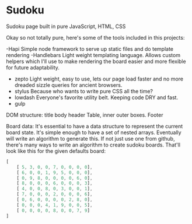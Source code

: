 Sudoku
======

Sudoku page built in pure JavaScript, HTML, CSS

Okay so not totally pure, here's some of the tools included in this projects:

-Hapi
    Simple node framework to serve up static files and do template rendering
-Handlebars
    Light weight templating language. Allows custom helpers which I'll use to make rendering the board easier and more flexible for future adaptability.
- zepto
    Light weight, easy to use, lets our page load faster and no more dreaded sizzle queries for ancient browsers. 
- stylus
    Because who wants to write pure CSS all the time?
- lowdash
    Everyone's favorite utility belt. Keeping code DRY and fast.
- gulp

DOM structure:
title
body
header
    Table, inner outer boxes.
Footer

Board data:
It's essential to have a data structure to represent the current board state. It's simple enough to have a set of nested arrays. Eventually will write an algorithm to generate this. If not just use one from github, there's many ways to write an algorithm to create sudoku boards. That'll look like this for the given defaults board:

```javascript
[
    [ 5, 3, 0, 0, 7, 0, 0, 0, 0],
    [ 6, 0, 0, 1, 9, 5, 0, 0, 0],
    [ 0, 9, 8, 0, 0, 0, 0, 6, 0],
    [ 8, 0, 0, 0, 6, 0, 0, 0, 3],
    [ 4, 0, 0, 8, 0, 3, 0, 0, 1],
    [ 7, 0, 0, 0, 2, 0, 0, 0, 6],
    [ 0, 6, 0, 0, 0, 0, 2, 8, 0],
    [ 0, 0, 0, 4, 1, 9, 0, 0, 5],
    [ 0, 0, 0, 0, 8, 0, 0, 7, 9]
]
```


